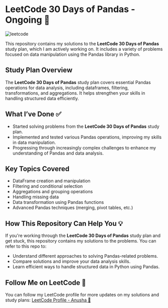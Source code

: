# LeetCode 30 Days of Pandas - Ongoing 🚧

![leetcode](https://github.com/user-attachments/assets/a376293f-a746-4a26-a363-fe7551a45499)

This repository contains my solutions to the **LeetCode 30 Days of Pandas** study plan, which I am actively working on. It includes a variety of problems focused on data manipulation using the Pandas library in Python.

## Study Plan Overview

The **LeetCode 30 Days of Pandas** study plan covers essential Pandas operations for data analysis, including dataframes, filtering, transformations, and aggregations. It helps strengthen your skills in handling structured data efficiently.

## What I’ve Done ✅

- Started solving problems from the **LeetCode 30 Days of Pandas** study plan.
- Implemented and tested various Pandas operations, improving my skills in data manipulation.
- Progressing through increasingly complex challenges to enhance my understanding of Pandas and data analysis.

## Key Topics Covered

- DataFrame creation and manipulation
- Filtering and conditional selection
- Aggregations and grouping operations
- Handling missing data
- Data transformation using Pandas functions
- Advanced Pandas techniques (merging, pivot tables, etc.)

## How This Repository Can Help You 💡

If you're working through the **LeetCode 30 Days of Pandas** study plan and get stuck, this repository contains my solutions to the problems. You can refer to this repo to:

- Understand different approaches to solving Pandas-related problems.
- Compare solutions and improve your data analysis skills.
- Learn efficient ways to handle structured data in Python using Pandas.

## Follow Me on LeetCode 🚀

You can follow my LeetCode profile for more updates on my solutions and study plans: [LeetCode Profile - Anusha 🌟](https://leetcode.com/studyplan/30-days-of-pandas/)

